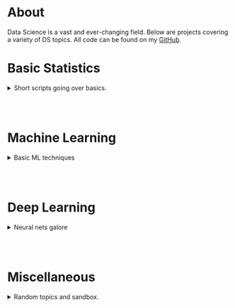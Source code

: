 # About
Data Science is a vast and ever-changing field. Below are projects covering a variety of DS topics. All code can be found on my [GitHub](https://github.com/albertkyou).

# Basic Statistics
<details>
<summary>Short scripts going over basics.</summary>
<br>

[Hello World](HelloWorld.md)<br>
</details>

<br><br>

# Machine Learning
<details>
<summary>Basic ML techniques</summary>
<br>

[Test Page](TestPage.md)<br>
</details>

<br><br>

# Deep Learning
<details>
<summary>Neural nets galore</summary>
<br>

[Test Page](TestPage.md)<br>
</details>

<br><br>

# Miscellaneous
<details>
<summary>Random topics and sandbox.</summary>
<br>

[Test Page](TestPage.md) <br>
[Test Project](https://albertkyou.github.io/TestProject/)<br>
[Hello World](HelloWorld.md)<br>
</details>



